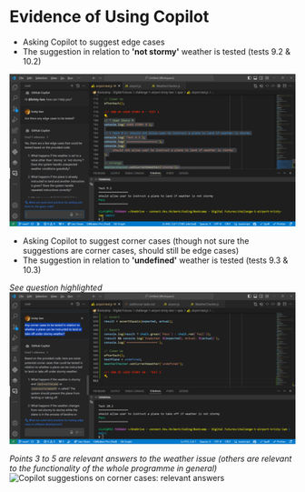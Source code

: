 # Evidence of Using Copilot

- Asking Copilot to suggest edge cases
- The suggestion in relation to **'not stormy'** weather is tested (tests 9.2 & 10.2)

![Copilot edge case suggestions for tests on User Story 9](copilot1.png)

- Asking Copilot to suggest corner cases (though not sure the suggestions are corner cases, should still be edge cases)
- The suggestion in relation to **'undefined'** weather is tested (tests 9.3 & 10.3)

*See question highlighted*
![Copilot suggestions on corner cases: question asked](copilot2-q.png)

*Points 3 to 5 are relevant answers to the weather issue (others are relevant to the functionality of the whole programme in general)*
![Copilot suggestions on corner cases: relevant answers](copilot2-a.png)
